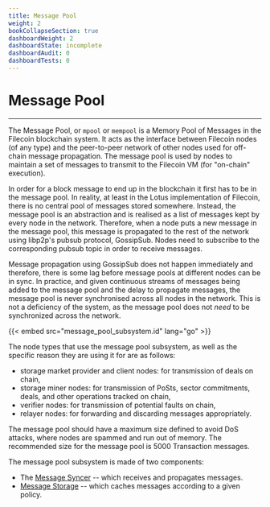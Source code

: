 ```yaml
---
title: Message Pool
weight: 2
bookCollapseSection: true
dashboardWeight: 2
dashboardState: incomplete
dashboardAudit: 0
dashboardTests: 0
---
```


# Message Pool
---
The Message Pool, or `mpool` or `mempool` is a Memory Pool of Messages in the Filecoin blockchain system. It acts as the interface between Filecoin nodes (of any type) and the peer-to-peer network of other nodes used for off-chain message propagation. The message pool is used by nodes to maintain a set of messages to transmit to the Filecoin VM (for "on-chain" execution).

In order for a block message to end up in the blockchain it first has to be in the message pool. In reality, at least in the Lotus implementation of Filecoin, there is no central pool of messages stored somewhere. Instead, the message pool is an abstraction and is realised as a list of messages kept by every node in the network. Therefore, when a node puts a new message in the message pool, this message is propagated to the rest of the network using libp2p's pubsub protocol, GossipSub. Nodes need to subscribe to the corresponding pubsub topic in order to receive messages.

Message propagation using GossipSub does not happen immediately and therefore, there is some lag before message pools at different nodes can be in sync. In practice, and given continuous streams of messages being added to the message pool and the delay to propagate messages, the message pool is never synchronised across all nodes in the network. This is not a deficiency of the system, as the message pool does not _need_ to be synchronized across the network. 


{{< embed src="message_pool_subsystem.id" lang="go" >}}

The node types that use the message pool subsystem, as well as the specific reason they are using it for are as follows:

- storage market provider and client nodes: for transmission of deals on chain,
- storage miner nodes: for transmission of PoSts, sector commitments, deals, and other operations tracked on chain,
- verifier nodes: for transmission of potential faults on chain,
- relayer nodes: for forwarding and discarding messages appropriately.

The message pool should have a maximum size defined to avoid DoS attacks, where nodes are spammed and run out of memory. The recommended size for the message pool is 5000 Transaction messages.

The message pool subsystem is made of two components:

- The [Message Syncer](message_syncer.md) -- which receives and propagates messages.
- [Message Storage](message_storage.md) -- which caches messages according to a given policy.



